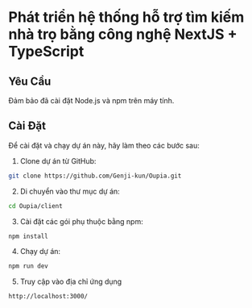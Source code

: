 # Phát triển hệ thống hỗ trợ tìm kiếm nhà trọ bằng công nghệ NextJS + TypeScript

## Yêu Cầu

Đảm bảo đã cài đặt Node.js và npm trên máy tính.

## Cài Đặt

Để cài đặt và chạy dự án này, hãy làm theo các bước sau:

1. Clone dự án từ GitHub:

```bash
git clone https://github.com/Genji-kun/Oupia.git
```

2. Di chuyển vào thư mục dự án:

```bash
cd Oupia/client 
```

3. Cài đặt các gói phụ thuộc bằng npm:

```bash
npm install
```

4. Chạy dự án: 

```bash
npm run dev
```

5. Truy cập vào địa chỉ ứng dụng 

```bash
http://localhost:3000/
```
